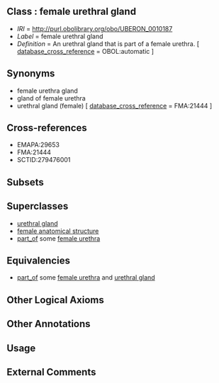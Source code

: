 
## Class : female urethral gland

 * *IRI* = http://purl.obolibrary.org/obo/UBERON_0010187
 * *Label* = female urethral gland
 * *Definition* = An urethral gland that is part of a female urethra. [ [database_cross_reference](../../ef/oboInOwl#hasDbXref.md) = OBOL:automatic ]

## Synonyms

 * female urethra gland
 * gland of female urethra
 * urethral gland (female) [ [database_cross_reference](../../ef/oboInOwl#hasDbXref.md) = FMA:21444 ]

## Cross-references

 * EMAPA:29653
 * FMA:21444
 * SCTID:279476001

## Subsets


## Superclasses

 * [urethral gland](../../UBERON/38/UBERON_0001338.md)
 * [female anatomical structure](../../UBERON/04/UBERON_0014404.md)
 * [part_of](../../BFO/50/BFO_0000050.md) some [female urethra](../../UBERON/34/UBERON_0001334.md)

## Equivalencies

 * [part_of](../../BFO/50/BFO_0000050.md) some [female urethra](../../UBERON/34/UBERON_0001334.md) and [urethral gland](../../UBERON/38/UBERON_0001338.md)

## Other Logical Axioms


## Other Annotations


## Usage


## External Comments

